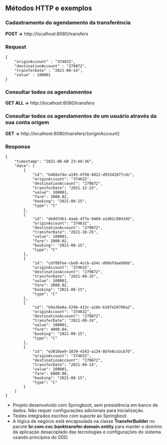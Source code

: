 
## Métodos HTTP e exemplos

### Cadastramento do agendamento da transferência
**POST ->** http://localhost:8080/transfers

### Request
```
{
	"originAccount" : "374632",
	"destinationAccount" : "279872",
	"transferDate" : "2021-09-14",
	"value" : 100001
}
```

### Consultar todos os agendamentos
**GET ALL ->** http://localhost:8080/transfers


### Consultar todos os agendamentos de um usuário através da sua conta origem
**GET ->** http://localhost:8080/transfers/{originAccount}

### Response
```
{
    "timestamp": "2021-08-60 23:48:36",
    "data": [
        {
            "id": "b466e74e-a195-4f50-8822-d93342877cdc",
            "originAccount": "374632",
            "destinationAccount": "279872",
            "transferDate": "2021-12-25",
            "value": 100001,
            "fare": 2000.02,
            "booking": "2021-08-15",
            "type": "C"
        },
        {
            "id": "de9d7db1-4aab-4f7e-9409-a1d82c8843d5",
            "originAccount": "374632",
            "destinationAccount": "279872",
            "transferDate": "2021-10-25",
            "value": 100001,
            "fare": 2000.02,
            "booking": "2021-08-15",
            "type": "C"
        },
        {
            "id": "cdf88fee-cbe0-4ccb-a54c-d66bfdaeb0bb",
            "originAccount": "374632",
            "destinationAccount": "279872",
            "transferDate": "2021-09-25",
            "value": 100001,
            "fare": 2000.02,
            "booking": "2021-08-15",
            "type": "C"
        },
        {
            "id": "b9a38a8a-5296-413c-a18e-b16fe28786a2",
            "originAccount": "374632",
            "destinationAccount": "279872",
            "transferDate": "2021-09-24",
            "value": 100001,
            "fare": 4000.04,
            "booking": "2021-08-15",
            "type": "C"
        },
        {
            "id": "e3010ae9-1839-4343-a134-0bfe8ca3cb7d",
            "originAccount": "374632",
            "destinationAccount": "279872",
            "transferDate": "2021-09-14",
            "value": 100001,
            "fare": 6000.06,
            "booking": "2021-08-15",
            "type": "C"
        }
    ]
}
```

* Projeto desenvolvido com Springboot, sem presistência em banco de dados. Não requer configurações adicionais para inicialização.
* Testes integrados escritos com suporte ao Springboot.
* A lógica de negócio está encapsulada na classe **TransferBuilder** no pacote **br.com.cvc.banktransfer.domain.entity** para manter o domínio da aplicação desacoplado das tecnologias e configurações do sistema usando princípios do DDD.